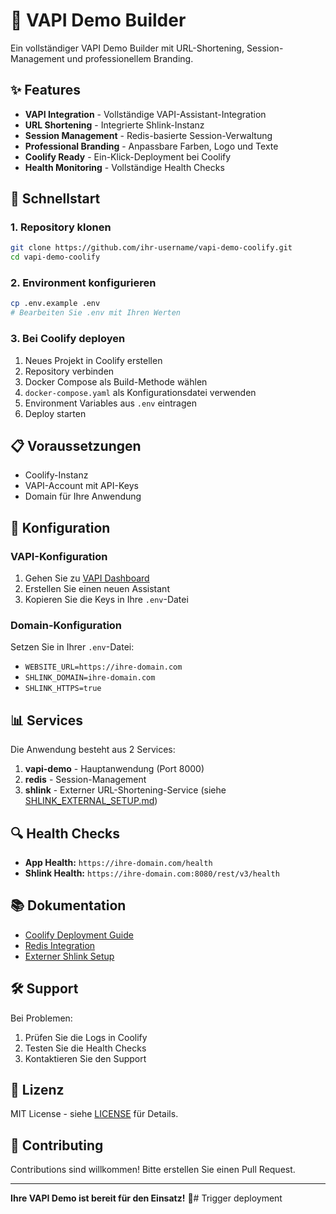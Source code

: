 # 🚀 VAPI Demo Builder

Ein vollständiger VAPI Demo Builder mit URL-Shortening, Session-Management und professionellem Branding.

## ✨ Features

- **VAPI Integration** - Vollständige VAPI-Assistant-Integration
- **URL Shortening** - Integrierte Shlink-Instanz
- **Session Management** - Redis-basierte Session-Verwaltung
- **Professional Branding** - Anpassbare Farben, Logo und Texte
- **Coolify Ready** - Ein-Klick-Deployment bei Coolify
- **Health Monitoring** - Vollständige Health Checks

## 🎯 Schnellstart

### 1. Repository klonen
```bash
git clone https://github.com/ihr-username/vapi-demo-coolify.git
cd vapi-demo-coolify
```

### 2. Environment konfigurieren
```bash
cp .env.example .env
# Bearbeiten Sie .env mit Ihren Werten
```

### 3. Bei Coolify deployen
1. Neues Projekt in Coolify erstellen
2. Repository verbinden
3. Docker Compose als Build-Methode wählen
4. `docker-compose.yaml` als Konfigurationsdatei verwenden
5. Environment Variables aus `.env` eintragen
6. Deploy starten

## 📋 Voraussetzungen

- Coolify-Instanz
- VAPI-Account mit API-Keys
- Domain für Ihre Anwendung

## 🔧 Konfiguration

### VAPI-Konfiguration
1. Gehen Sie zu [VAPI Dashboard](https://dashboard.vapi.ai)
2. Erstellen Sie einen neuen Assistant
3. Kopieren Sie die Keys in Ihre `.env`-Datei

### Domain-Konfiguration
Setzen Sie in Ihrer `.env`-Datei:
- `WEBSITE_URL=https://ihre-domain.com`
- `SHLINK_DOMAIN=ihre-domain.com`
- `SHLINK_HTTPS=true`

## 📊 Services

Die Anwendung besteht aus 2 Services:

1. **vapi-demo** - Hauptanwendung (Port 8000)
2. **redis** - Session-Management
3. **shlink** - Externer URL-Shortening-Service (siehe [SHLINK_EXTERNAL_SETUP.md](SHLINK_EXTERNAL_SETUP.md))

## 🔍 Health Checks

- **App Health:** `https://ihre-domain.com/health`
- **Shlink Health:** `https://ihre-domain.com:8080/rest/v3/health`

## 📚 Dokumentation

- [Coolify Deployment Guide](COOLIFY_DEPLOYMENT.md)
- [Redis Integration](REDIS_INTEGRATION.md)
- [Externer Shlink Setup](SHLINK_EXTERNAL_SETUP.md)

## 🛠️ Support

Bei Problemen:
1. Prüfen Sie die Logs in Coolify
2. Testen Sie die Health Checks
3. Kontaktieren Sie den Support

## 📄 Lizenz

MIT License - siehe [LICENSE](LICENSE) für Details.

## 🤝 Contributing

Contributions sind willkommen! Bitte erstellen Sie einen Pull Request.

---

**Ihre VAPI Demo ist bereit für den Einsatz!** 🚀# Trigger deployment

